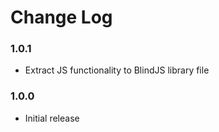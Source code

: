 <h1>Change Log</h1>

<h3>1.0.1</h3>
<ul>
<li>
Extract JS functionality to BlindJS library file
</li>
</ul>

<h3>1.0.0</h3>
<ul>
<li>
Initial release
</li>
</ul>